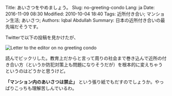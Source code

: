 Title: あいさつをやめましょう。
Slug: no-greeting-condo
Lang: ja
Date: 2016-11-09 08:30
Modified: 2010-10-04 18:40
Tags: 近所付き合い; マンション生活; あいさつ;
Authors: Iqbal Abdullah
Summary: 日本の近所付き合いの最先端だそうです。

Twitterで以下の投稿を見かけたが、

![Letter to the editor on no greeting condo]({filename}/images/no-aisatsu-twitter.png)

読んでビックリした。教育上だからと言って周りの社会まで巻き込んで近所の付き合い方（というか防犯対策上も問題になりそうだが）を根本的に変えちゃう
というのはどうかと思うけど。

**「マンション内のあいさつは禁止」** という張り紙でもだすのでしょうか。やっぱりこっちも理解苦しんでいるわ。

